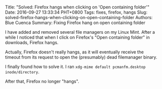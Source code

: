 Title: "Solved: Firefox hangs when clicking on 'Open containing folder'"
Date: 2016-09-27 13:33:34 PHT+0800
Tags: fixes, firefox, hangs
Slug: solved-firefox-hangs-when-clicking-on-open-containing-folder
Authors: Blue Cuenca
Summary: Fixing Firefox hang on open containing folder


I have added and removed several file managers on my Linux Mint.  After a while I noticed that when I click on Firefox's "Open containing folder" in downloads, Firefox hangs.

<!--more-->
Actually, Firefox doesn't really hangs, as it will eventually receive the timeout from its request to open the (presumably) dead filemanager binary.

I finally found how to solve it.  I ran `xdg-mime default pcmanfm.desktop inode/directory`.

After that, Firefox no longer "hangs".
